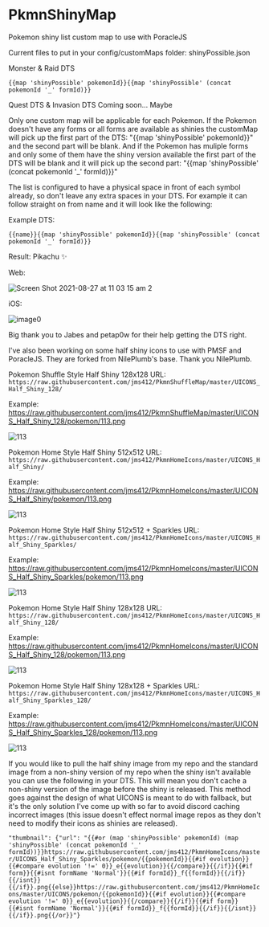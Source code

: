 # PkmnShinyMap

Pokemon shiny list custom map to use with PoracleJS

Current files to put in your config/customMaps folder:
shinyPossible.json

Monster & Raid DTS

```{{map 'shinyPossible' pokemonId}}{{map 'shinyPossible' (concat pokemonId '_' formId)}}```

Quest DTS & Invasion DTS
Coming soon... Maybe

Only one custom map will be applicable for each Pokemon. If the Pokemon doesn't have any forms or all forms are available as shinies the customMap will pick up the first part of the DTS: "{{map 'shinyPossible' pokemonId}}" and the second part will be blank. And if the Pokemon has muliple forms and only some of them have the shiny version available the first part of the DTS will be blank and it will pick up the second part: "{{map 'shinyPossible' (concat pokemonId '_' formId)}}"

The list is configured to have a physical space in front of each symbol already, so don't leave any extra spaces in your DTS. For example it can follow straight on from name and it will look like the following:

Example DTS:

```{{name}}{{map 'shinyPossible' pokemonId}}{{map 'shinyPossible' (concat pokemonId '_' formId)}}```

Result:
Pikachu ✨

Web:

![Screen Shot 2021-08-27 at 11 03 15 am 2](https://user-images.githubusercontent.com/80012316/131055902-f9ffa902-70d4-42ce-a148-5d470eecf8f2.png)

iOS:

![image0](https://user-images.githubusercontent.com/80012316/131055913-a08f8dbb-210f-4e50-8af5-0feb020750b1.jpeg)


Big thank you to Jabes and petap0w for their help getting the DTS right.


I've also been working on some half shiny icons to use with PMSF and PoracleJS. They are forked from NilePlumb's base. Thank you NilePlumb.


Pokemon Shuffle Style Half Shiny 128x128
URL:
`https://raw.githubusercontent.com/jms412/PkmnShuffleMap/master/UICONS_Half_Shiny_128/`

Example:
https://raw.githubusercontent.com/jms412/PkmnShuffleMap/master/UICONS_Half_Shiny_128/pokemon/113.png

![113](https://user-images.githubusercontent.com/80012316/131056206-a6799bae-590b-49fb-8347-a206d352cc30.png)


Pokemon Home Style Half Shiny 512x512
URL:
`https://raw.githubusercontent.com/jms412/PkmnHomeIcons/master/UICONS_Half_Shiny/`

Example:
https://raw.githubusercontent.com/jms412/PkmnHomeIcons/master/UICONS_Half_Shiny/pokemon/113.png

![113](https://user-images.githubusercontent.com/80012316/131055587-3e800fba-fd4f-488b-a7c0-5ed31374e5a7.png)


Pokemon Home Style Half Shiny 512x512 + Sparkles
URL:
`https://raw.githubusercontent.com/jms412/PkmnHomeIcons/master/UICONS_Half_Shiny_Sparkles/`

Example:
https://raw.githubusercontent.com/jms412/PkmnHomeIcons/master/UICONS_Half_Shiny_Sparkles/pokemon/113.png

![113](https://user-images.githubusercontent.com/80012316/131055566-30e2905b-d213-47db-896b-3a08a89b6f19.png)


Pokemon Home Style Half Shiny 128x128
URL:
`https://raw.githubusercontent.com/jms412/PkmnHomeIcons/master/UICONS_Half_Shiny_128/`

Example:
https://raw.githubusercontent.com/jms412/PkmnHomeIcons/master/UICONS_Half_Shiny_128/pokemon/113.png

![113](https://user-images.githubusercontent.com/80012316/131055540-8e5795c3-b30d-493b-83ee-6551b233fd80.png)


Pokemon Home Style Half Shiny 128x128 + Sparkles
URL:
`https://raw.githubusercontent.com/jms412/PkmnHomeIcons/master/UICONS_Half_Shiny_Sparkles_128/`

Example:
https://raw.githubusercontent.com/jms412/PkmnHomeIcons/master/UICONS_Half_Shiny_Sparkles_128/pokemon/113.png

![113](https://user-images.githubusercontent.com/80012316/131055504-a42f89dc-7af1-4bf9-bb64-df6ab5b28556.png)


If you would like to pull the half shiny image from my repo and the standard image from a non-shiny version of my repo when the shiny isn't available you can use the following in your DTS. This will mean you don't cache a non-shiny version of the image before the shiny is released. This method goes against the design of what UICONS is meant to do with fallback, but it's the only solution I've come up with so far to avoid discord caching incorrect images (this issue doesn't effect normal image repos as they don't need to modify their icons as shinies are released).

```"thumbnail": {"url": "{{#or (map 'shinyPossible' pokemonId) (map 'shinyPossible' (concat pokemonId '_' formId))}}https://raw.githubusercontent.com/jms412/PkmnHomeIcons/master/UICONS_Half_Shiny_Sparkles/pokemon/{{pokemonId}}{{#if evolution}}{{#compare evolution '!=' 0}}_e{{evolution}}{{/compare}}{{/if}}{{#if form}}{{#isnt formName 'Normal'}}{{#if formId}}_f{{formId}}{{/if}}{{/isnt}}{{/if}}.png{{else}}https://raw.githubusercontent.com/jms412/PkmnHomeIcons/master/UICONS/pokemon/{{pokemonId}}{{#if evolution}}{{#compare evolution '!=' 0}}_e{{evolution}}{{/compare}}{{/if}}{{#if form}}{{#isnt formName 'Normal'}}{{#if formId}}_f{{formId}}{{/if}}{{/isnt}}{{/if}}.png{{/or}}"}```
